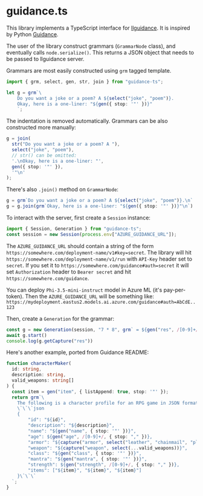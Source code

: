 # guidance.ts

This library implements a TypeScript interface for [llguidance](https://github.com/microsoft/llguidance).
It is inspired by Python [Guidance](https://github.com/guidance-ai/guidance).

The user of the library construct grammars (`GrammarNode` class),
and eventually calls `node.serialize()`.
This returns a JSON object that needs to be passed to llguidance server.

Grammars are most easily constructed using `grm` tagged template.

```ts
import { grm, select, gen, str, join } from "guidance-ts";

let g = grm`\
    Do you want a joke or a poem? A ${select("joke", "poem")}.
    Okay, here is a one-liner: "${gen({ stop: '"' })}"
    `;
```

The indentation is removed automatically.
Grammars can be also constructed more manually:

```ts
g = join(
  str("Do you want a joke or a poem? A "),
  select("joke", "poem"),
  // str() can be omitted:
  '.\nOkay, here is a one-liner: "',
  gen({ stop: '"' }),
  '"\n'
);
```

There's also `.join()` method on `GrammarNode`:

```ts
g = grm`Do you want a joke or a poem? A ${select("joke", "poem")}.\n`
g = g.join(grm`Okay, here is a one-liner: "${gen({ stop: '"' })}"\n`)
```

To interact with the server, first create a `Session` instance:

```ts
import { Session, Generation } from "guidance-ts";
const session = new Session(process.env["AZURE_GUIDANCE_URL"]);
```

The `AZURE_GUIDANCE_URL` should contain a string of the form 
`https://somewhere.com/deployment-name/v1#key=secret`.
The library will hit `https://somewhere.com/deployment-name/v1/run`
with `API-Key` header set to `secret`.
If you set it to `https://somewhere.com/guidance#auth=secret`
it will set `Authorization` header to `Bearer secret`
and hit `https://somewhere.com/guidance`.

You can deploy `Phi-3.5-mini-instruct` model in Azure ML (it's pay-per-token).
Then the `AZURE_GUIDANCE_URL` will be something like:
`https://mydeployment.eastus2.models.ai.azure.com/guidance#auth=AbCdE..123`

Then, create a `Generation` for the grammar:

```ts
const g = new Generation(session, "7 * 8", grm` = ${gen("res", /[0-9]+/, { stop: '\n' })}\n`);
await g.start()
console.log(g.getCapture("res"))
```


Here's another example, ported from Guidance README:

```ts
function characterMaker(
  id: string,
  description: string,
  valid_weapons: string[]
) {
  const item = gen("item", { listAppend: true, stop: '"' });
  return grm`\
    The following is a character profile for an RPG game in JSON format.
    \`\`\`json
    {
        "id": "${id}",
        "description": "${description}",
        "name": "${gen("name", { stop: '"' })}",
        "age": ${gen("age", /[0-9]+/, { stop: "," })},
        "armor": "${capture("armor", select("leather", "chainmail", "plate"))}",
        "weapon": "${capture("weapon", select(...valid_weapons))}",
        "class": "${gen("class", { stop: '"' })}",
        "mantra": "${gen("mantra", { stop: '"' })}",
        "strength": ${gen("strength", /[0-9]+/, { stop: "," })},
        "items": ["${item}", "${item}", "${item}"]
    }\`\`\`
  `;
}
```